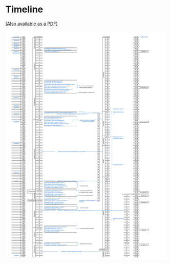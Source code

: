 # Timeline

[(Also available as a PDF)](../timelines/chapter_2_babylon.pdf)

![chapter_2_babylon](../timelines/chapter_2_babylon.svg)
